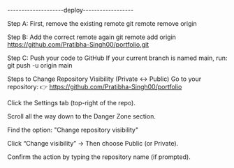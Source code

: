 --------------------deploy------------------

Step A: First, remove the existing remote
git remote remove origin

 Step B: Add the correct remote again
git remote add origin https://github.com/Pratibha-Singh00/portfolio.git

 Step C: Push your code to GitHub
If your current branch is named main, run:
git push -u origin main


Steps to Change Repository Visibility (Private ↔ Public)
Go to your repository:
👉 https://github.com/Pratibha-Singh00/portfolio

Click the Settings tab (top-right of the repo).

Scroll all the way down to the Danger Zone section.

Find the option:
"Change repository visibility"

Click “Change visibility” → Then choose Public (or Private).

Confirm the action by typing the repository name (if prompted).
